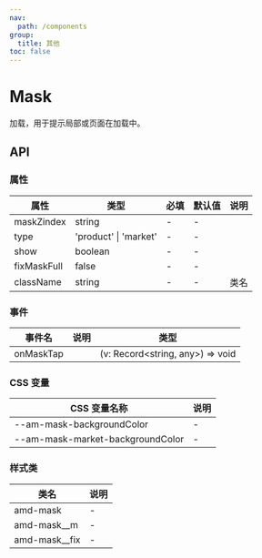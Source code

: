 ```yaml
---
nav:
  path: /components
group:
  title: 其他
toc: false
---
```


# Mask
加载，用于提示局部或页面在加载中。
## API 


### 属性 


| 属性 | 类型 | 必填 | 默认值 | 说明 |
| -----|-----|-----|-----|----- |
| maskZindex | string | - | - |  |
| type | 'product' &verbar; 'market' | - | - |  |
| show | boolean | - | - |  |
| fixMaskFull | false | - | - |  |
| className | string | - | - | 类名 |

### 事件 


| 事件名 | 说明 | 类型 |
| -----|-----|----- |
| onMaskTap |  | (v: Record<string, any>) => void |

### CSS 变量 

| CSS 变量名称 | 说明 |
| -----|----- |
| --am-mask-backgroundColor | - |
| --am-mask-market-backgroundColor | - |
### 样式类 

| 类名 | 说明 |
| -----|----- |
| amd-mask | - |
| amd-mask__m | - |
| amd-mask__fix | - |


